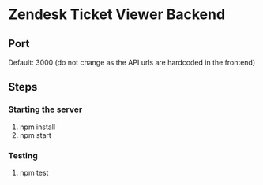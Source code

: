 # Zendesk Ticket Viewer Backend

## Port

Default: 3000 (do not change as the API urls are hardcoded in the frontend)

## Steps

### Starting the server

1.  npm install
2.  npm start

### Testing

1.  npm test
